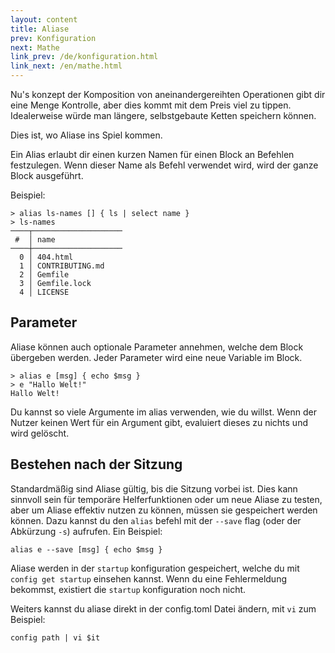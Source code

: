 ```yaml
---
layout: content
title: Aliase
prev: Konfiguration
next: Mathe
link_prev: /de/konfiguration.html
link_next: /en/mathe.html
---
```


Nu's konzept der Komposition von aneinandergereihten Operationen gibt dir eine Menge Kontrolle, aber dies kommt mit dem Preis viel zu tippen. Idealerweise würde man längere, selbstgebaute Ketten speichern können.

Dies ist, wo Aliase ins Spiel kommen.

Ein Alias erlaubt dir einen kurzen Namen für einen Block an Befehlen festzulegen. Wenn dieser Name als Befehl verwendet wird, wird der ganze Block ausgeführt.

Beispiel:

```
> alias ls-names [] { ls | select name }
> ls-names
────┬────────────────────
 #  │ name 
────┼────────────────────
  0 │ 404.html 
  1 │ CONTRIBUTING.md 
  2 │ Gemfile 
  3 │ Gemfile.lock 
  4 │ LICENSE 
```

## Parameter

Aliase können auch optionale Parameter annehmen, welche dem Block übergeben werden. Jeder Parameter wird eine neue Variable im Block.

```
> alias e [msg] { echo $msg }
> e "Hallo Welt!"
Hallo Welt!
```

Du kannst so viele Argumente im alias verwenden, wie du willst. Wenn der Nutzer keinen Wert für ein Argument gibt, evaluiert dieses zu nichts und wird gelöscht.

## Bestehen nach der Sitzung

Standardmäßig sind Aliase gültig, bis die Sitzung vorbei ist. Dies kann sinnvoll sein für temporäre Helferfunktionen oder um neue Aliase zu testen, aber um Aliase effektiv nutzen zu können, müssen sie gespeichert werden können. Dazu kannst du den `alias` befehl mit der `--save` flag (oder der Abkürzung `-s`) aufrufen. Ein Beispiel:

```
alias e --save [msg] { echo $msg }
```

Aliase werden in der `startup` konfiguration gespeichert, welche du mit `config get startup` einsehen kannst. Wenn du eine Fehlermeldung bekommst, existiert die `startup` konfiguration noch nicht.

Weiters kannst du aliase direkt in der config.toml Datei ändern, mit `vi` zum Beispiel:

```
config path | vi $it
```

